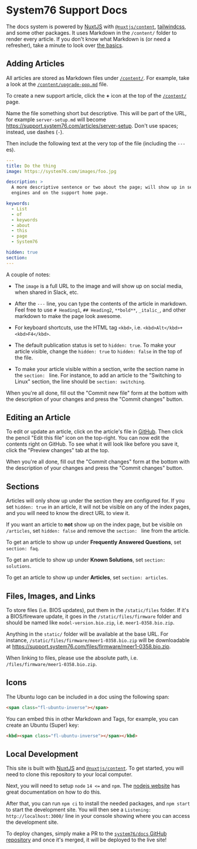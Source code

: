 # System76 Support Docs

The docs system is powered by [NuxtJS][1] with [`@nuxtjs/content`][2],
[tailwindcss][3], and some other packages. It uses Markdown in the `/content/`
folder to render every article. If you don't know what Markdown is (or need a
refresher), take a minute to look over [the basics][4].

## Adding Articles

All articles are stored as Markdown files under [`/content/`][5]. For example,
take a look at the [`/content/upgrade-pop.md`][6] file.

To create a new support article, click the **+** icon at the top of the
[`/content/`][5] page.

Name the file something short but descriptive. This will be part of the URL, for
example `server-setup.md` will become
https://support.system76.com/articles/server-setup. Don't use spaces; instead,
use dashes (`-`).

Then include the following text at the very top of the file (including the
`---`es).

```yaml
---
title: Do the thing
image: https://system76.com/images/foo.jpg

description: >
  A more descriptive sentence or two about the page; will show up in search
  engines and on the support home page.

keywords:
  - List
  - of
  - keywords
  - about
  - this
  - page
  - System76

hidden: true
section:
---
```

A couple of notes:

- The `image` is a full URL to the image and will show up on social media,
when shared in Slack, etc.

- After the `---` line, you can type the contents of the article in markdown.
Feel free to use `# Heading1`, `## Heading2`, `**bold**`, `_italic_`, and other
markdown to make the page look awesome.

- For keyboard shortcuts, use the HTML tag `<kbd>`, i.e.
`<kbd>Alt</kbd>+<kbd>F4</kbd>`.

- The default publication status is set to `hidden: true`. To make your article
visible, change the `hidden: true` to `hidden: false` in the top of the file.

- To make your article visible within a section, write the section name in the
`section: ` line. For instance, to add an article to the "Switching to Linux"
section, the line should be `section: switching`.

When you're all done, fill out the "Commit new file" form at the bottom with the
description of your changes and press the "Commit changes" button.

## Editing an Article

To edit or update an article, click on the article's file in [GitHub][5]. Then
click the pencil "Edit this file" icon on the top-right. You can now edit the
contents right on GitHub. To see what it will look like before you save it,
click the "Preview changes" tab at the top.

When you're all done, fill out the "Commit changes" form at the bottom with the
description of your changes and press the "Commit changes" button.

## Sections

Articles will only show up under the section they are configured for. If you
set `hidden: true` in an article, it will not be visible on any of the index
pages, and you will need to know the direct URL to view it.

If you want an article to **not** show up on the index page, but be visible
on `/articles`, set `hidden: false` and remove the `section: ` line from the
article.

To get an article to show up under **Frequently Answered Questions**, set
`section: faq`.

To get an article to show up under **Known Solutions**, set
`section: solutions`.

To get an article to show up under **Articles**, set `section: articles`.

## Files, Images, and Links

To store files (i.e. BIOS updates), put them in the `/static/files` folder. If
it's a BIOS/fireware update, it goes in the `/static/files/firmware` folder and
should be named like `model-version.bio.zip`, i.e. `meer1-0358.bio.zip`.

Anything in the `static/` folder will be available at the base URL. For
instance, `/static/files/firmware/meer1-0358.bio.zip` will be downloadable at
https://support.system76.com/files/firmware/meer1-0358.bio.zip.

When linking to files, please use the absolute path, i.e.
`/files/firmware/meer1-0358.bio.zip`.

## Icons

The Ubuntu logo can be included in a doc using the following span:

```html
<span class="fl-ubuntu-inverse"></span>
```

You can embed this in other Markdown and Tags, for example, you can create an
Ubuntu (Super) key:

```html
<kbd><span class="fl-ubuntu-inverse"></span></kbd>
```

## Local Development

This site is built with [NuxtJS][1] and [`@nuxtjs/content`][2]. To get started,
you will need to clone this repository to your local computer.

Next, you will need to setup `node` `14 <=` and `npm`. The [nodejs website][7]
has great documentation on how to do this.

After that, you can run `npm ci` to install the needed packages, and `npm start`
to start the development site. You will then see a `Listening:
http://localhost:3000/` line in your console showing where you can access the
development site.

To deploy changes, simply make a PR to the [`system76/docs` GitHub
repository][5] and once it's merged, it will be deployed to the live site!

[1]: https://nuxtjs.org/
[2]: https://content.nuxtjs.org/
[3]: https://tailwindcss.com/
[4]: https://help.github.com/articles/markdown-basics/
[5]: https://github.com/system76/docs/tree/master/content
[6]: https://github.com/system76/docs/blob/master/content/upgrade-pop.md
[7]: https://nodejs.org/en/download/package-manager/
